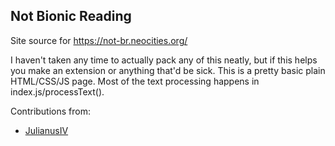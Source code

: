 ## Not Bionic Reading
Site source for https://not-br.neocities.org/

I haven't taken any time to actually pack any of this neatly, but if this helps you make an extension or anything that'd be sick.
This is a pretty basic plain HTML/CSS/JS page. Most of the text processing happens in index.js/processText().

Contributions from:
- [JulianusIV](https://github.com/JulianusIV)